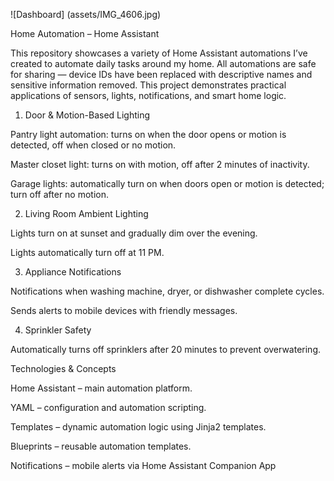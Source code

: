 ![Dashboard] (assets/IMG_4606.jpg)

Home Automation – Home Assistant

This repository showcases a variety of Home Assistant automations I’ve created to automate daily tasks around my home. All automations are safe for sharing — device IDs have been replaced with descriptive names and sensitive information removed. This project demonstrates practical applications of sensors, lights, notifications, and smart home logic.

1. Door & Motion-Based Lighting

Pantry light automation: turns on when the door opens or motion is detected, off when closed or no motion.

Master closet light: turns on with motion, off after 2 minutes of inactivity.

Garage lights: automatically turn on when doors open or motion is detected; turn off after no motion.

2. Living Room Ambient Lighting

Lights turn on at sunset and gradually dim over the evening.

Lights automatically turn off at 11 PM.

3. Appliance Notifications

Notifications when washing machine, dryer, or dishwasher complete cycles.

Sends alerts to mobile devices with friendly messages.


4. Sprinkler Safety

Automatically turns off sprinklers after 20 minutes to prevent overwatering.

Technologies & Concepts

Home Assistant – main automation platform.

YAML – configuration and automation scripting.

Templates – dynamic automation logic using Jinja2 templates.

Blueprints – reusable automation templates.

Notifications – mobile alerts via Home Assistant Companion App
